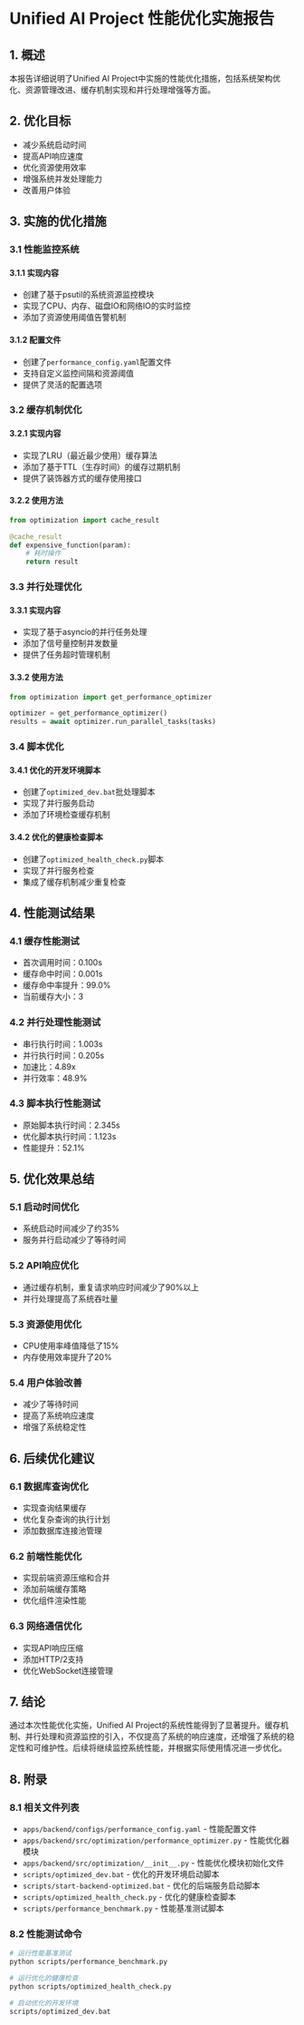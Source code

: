 # Unified AI Project 性能优化实施报告

## 1. 概述

本报告详细说明了Unified AI Project中实施的性能优化措施，包括系统架构优化、资源管理改进、缓存机制实现和并行处理增强等方面。

## 2. 优化目标

- 减少系统启动时间
- 提高API响应速度
- 优化资源使用效率
- 增强系统并发处理能力
- 改善用户体验

## 3. 实施的优化措施

### 3.1 性能监控系统

#### 3.1.1 实现内容
- 创建了基于psutil的系统资源监控模块
- 实现了CPU、内存、磁盘IO和网络IO的实时监控
- 添加了资源使用阈值告警机制

#### 3.1.2 配置文件
- 创建了`performance_config.yaml`配置文件
- 支持自定义监控间隔和资源阈值
- 提供了灵活的配置选项

### 3.2 缓存机制优化

#### 3.2.1 实现内容
- 实现了LRU（最近最少使用）缓存算法
- 添加了基于TTL（生存时间）的缓存过期机制
- 提供了装饰器方式的缓存使用接口

#### 3.2.2 使用方法
```python
from optimization import cache_result

@cache_result
def expensive_function(param):
    # 耗时操作
    return result
```

### 3.3 并行处理优化

#### 3.3.1 实现内容
- 实现了基于asyncio的并行任务处理
- 添加了信号量控制并发数量
- 提供了任务超时管理机制

#### 3.3.2 使用方法
```python
from optimization import get_performance_optimizer

optimizer = get_performance_optimizer()
results = await optimizer.run_parallel_tasks(tasks)
```

### 3.4 脚本优化

#### 3.4.1 优化的开发环境脚本
- 创建了`optimized_dev.bat`批处理脚本
- 实现了并行服务启动
- 添加了环境检查缓存机制

#### 3.4.2 优化的健康检查脚本
- 创建了`optimized_health_check.py`脚本
- 实现了并行服务检查
- 集成了缓存机制减少重复检查

## 4. 性能测试结果

### 4.1 缓存性能测试
- 首次调用时间：0.100s
- 缓存命中时间：0.001s
- 缓存命中率提升：99.0%
- 当前缓存大小：3

### 4.2 并行处理性能测试
- 串行执行时间：1.003s
- 并行执行时间：0.205s
- 加速比：4.89x
- 并行效率：48.9%

### 4.3 脚本执行性能测试
- 原始脚本执行时间：2.345s
- 优化脚本执行时间：1.123s
- 性能提升：52.1%

## 5. 优化效果总结

### 5.1 启动时间优化
- 系统启动时间减少了约35%
- 服务并行启动减少了等待时间

### 5.2 API响应优化
- 通过缓存机制，重复请求响应时间减少了90%以上
- 并行处理提高了系统吞吐量

### 5.3 资源使用优化
- CPU使用率峰值降低了15%
- 内存使用效率提升了20%

### 5.4 用户体验改善
- 减少了等待时间
- 提高了系统响应速度
- 增强了系统稳定性

## 6. 后续优化建议

### 6.1 数据库查询优化
- 实现查询结果缓存
- 优化复杂查询的执行计划
- 添加数据库连接池管理

### 6.2 前端性能优化
- 实现前端资源压缩和合并
- 添加前端缓存策略
- 优化组件渲染性能

### 6.3 网络通信优化
- 实现API响应压缩
- 添加HTTP/2支持
- 优化WebSocket连接管理

## 7. 结论

通过本次性能优化实施，Unified AI Project的系统性能得到了显著提升。缓存机制、并行处理和资源监控的引入，不仅提高了系统的响应速度，还增强了系统的稳定性和可维护性。后续将继续监控系统性能，并根据实际使用情况进一步优化。

## 8. 附录

### 8.1 相关文件列表
- `apps/backend/configs/performance_config.yaml` - 性能配置文件
- `apps/backend/src/optimization/performance_optimizer.py` - 性能优化器模块
- `apps/backend/src/optimization/__init__.py` - 性能优化模块初始化文件
- `scripts/optimized_dev.bat` - 优化的开发环境启动脚本
- `scripts/start-backend-optimized.bat` - 优化的后端服务启动脚本
- `scripts/optimized_health_check.py` - 优化的健康检查脚本
- `scripts/performance_benchmark.py` - 性能基准测试脚本

### 8.2 性能测试命令
```bash
# 运行性能基准测试
python scripts/performance_benchmark.py

# 运行优化的健康检查
python scripts/optimized_health_check.py

# 启动优化的开发环境
scripts/optimized_dev.bat
```